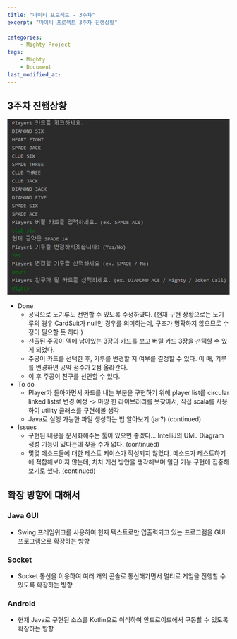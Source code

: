 ```yaml
---
title: "마이티 프로젝트 - 3주차"
excerpt: "마이티 프로젝트 3주차 진행상황"

categories:
    - Mighty Project
tags:
    - Mighty
    - Document
last_modified_at:
---
```



## 3주차 진행상황
![3주차 진행상황](/Images/GhostProject_3rd.JPG)
- Done
    - 공약으로 노기루도 선언할 수 있도록 수정하였다. (현재 구현 상황으로는 노기루의 경우 CardSuit가 null인 경우를 의미하는데, 구조가 명확하지 않으므로 수정이 필요할 듯 하다.)
    - 선출된 주공이 덱에 남아있는 3장의 카드를 보고 버릴 카드 3장을 선택할 수 있게 되었다.
    - 주공이 카드를 선택한 후, 기루를 변경할 지 여부를 결정할 수 있다. 이 때, 기루를 변경하면 공약 점수가 2점 올라간다.
    - 이 후 주공이 친구를 선언할 수 있다.    
- To do
    - Player가 돌아가면서 카드를 내는 부분을 구현하기 위해 player list를 circular linked list로 변경 예정 -> 마땅 한 라이브러리를 못찾아서, 직접 scala를 사용하여 utility 클래스를 구현해볼 생각
    - Java로 실행 가능한 파일 생성하는 법 알아보기 (jar?) (continued)
- Issues
    - 구현된 내용을 문서화해주는 툴이 있으면 좋겠다… IntelliJ의 UML Diagram 생성 기능이 있다는데 찾을 수가 없다. (continued)
    - 몇몇 메소드들에 대한 테스트 케이스가 작성되지 않았다. 메소드가 테스트하기에 적합해보이지 않는데, 차차 개선 방안을 생각해보며 일단 기능 구현에 집중해보기로 했다. (continued)


## 확장 방향에 대해서

### Java GUI
- Swing 프레임워크를 사용하여 현재 텍스트로만 입출력되고 있는 프로그램을 GUI 프로그램으로 확장하는 방향

### Socket
- Socket 통신을 이용하여 여러 개의 콘솔로 통신해가면서 멀티로 게임을 진행할 수 있도록 확장하는 방향

### Android
- 현재 Java로 구현된 소스를 Kotlin으로 이식하여 안드로이드에서 구동할 수 있도록 확장하는 방향